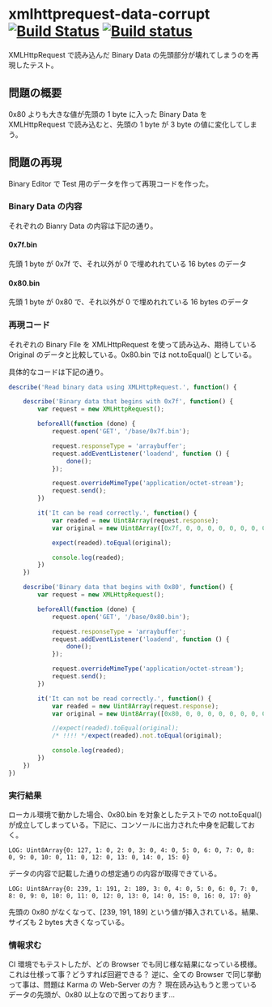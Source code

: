 # xmlhttprequest-data-corrupt [![Build Status](https://travis-ci.org/wokia/xmlhttprequest-data-corrupt.svg?branch=master)](https://travis-ci.org/wokia/xmlhttprequest-data-corrupt) [![Build status](https://ci.appveyor.com/api/projects/status/b32m332ic8dioe41?svg=true)](https://ci.appveyor.com/project/wokia/xmlhttprequest-data-corrupt)
XMLHttpRequest で読み込んだ Binary Data の先頭部分が壊れてしまうのを再現したテスト。

## 問題の概要
0x80 よりも大きな値が先頭の 1 byte に入った Binary Data を XMLHttpRequest で読み込むと、先頭の 1 byte が 3 byte の値に変化してしまう。

## 問題の再現
Binary Editor で Test 用のデータを作って再現コードを作った。

### Binary Data の内容
それぞれの Bianry Data の内容は下記の通り。

#### 0x7f.bin
先頭 1 byte が 0x7f で、それ以外が 0 で埋めれれている 16 bytes のデータ
#### 0x80.bin
先頭 1 byte が 0x80 で、それ以外が 0 で埋めれれている 16 bytes のデータ

### 再現コード
それぞれの Binary File を XMLHttpRequest を使って読み込み、期待している Original のデータと比較している。0x80.bin では not.toEqual() としている。

具体的なコードは下記の通り。

```js:test.spec.js
describe('Read binary data using XMLHttpRequest.', function() {

	describe('Binary data that begins with 0x7f', function() {
		var request = new XMLHttpRequest();

		beforeAll(function (done) {
			request.open('GET', '/base/0x7f.bin');

			request.responseType = 'arraybuffer';
			request.addEventListener('loadend', function () {
				done();
			});

			request.overrideMimeType('application/octet-stream');
			request.send();
		})

		it('It can be read correctly.', function() {
			var readed = new Uint8Array(request.response);
			var original = new Uint8Array([0x7f, 0, 0, 0, 0, 0, 0, 0, 0, 0, 0, 0, 0, 0, 0, 0]);

			expect(readed).toEqual(original);

			console.log(readed);
		})
	})

	describe('Binary data that begins with 0x80', function() {
		var request = new XMLHttpRequest();

		beforeAll(function (done) {
			request.open('GET', '/base/0x80.bin');

			request.responseType = 'arraybuffer';
			request.addEventListener('loadend', function () {
				done();
			});

			request.overrideMimeType('application/octet-stream');
			request.send();
		})

		it('It can not be read correctly.', function() {
			var readed = new Uint8Array(request.response);
			var original = new Uint8Array([0x80, 0, 0, 0, 0, 0, 0, 0, 0, 0, 0, 0, 0, 0, 0, 0]);

			//expect(readed).toEqual(original);
			/* !!!! */expect(readed).not.toEqual(original);

			console.log(readed);
		})
	})
})
```

### 実行結果
ローカル環境で動かした場合、0x80.bin を対象としたテストでの not.toEqual() が成立してしまっている。下記に、コンソールに出力された中身を記載しておく。

```
LOG: Uint8Array{0: 127, 1: 0, 2: 0, 3: 0, 4: 0, 5: 0, 6: 0, 7: 0, 8: 0, 9: 0, 10: 0, 11: 0, 12: 0, 13: 0, 14: 0, 15: 0}
```
データの内容で記載した通りの想定通りの内容が取得できている。

```
LOG: Uint8Array{0: 239, 1: 191, 2: 189, 3: 0, 4: 0, 5: 0, 6: 0, 7: 0, 8: 0, 9: 0, 10: 0, 11: 0, 12: 0, 13: 0, 14: 0, 15: 0, 16: 0, 17: 0}
```
先頭の 0x80 がなくなって、[239, 191, 189] という値が挿入されている。結果、サイズも 2 bytes 大きくなっている。

### 情報求む
CI 環境でもテストしたが、どの Browser でも同じ様な結果になっている模様。これは仕様って事？どうすれば回避できる？
逆に、全ての Browser で同じ挙動って事は、問題は Karma の Web-Server の方？
現在読み込もうと思っているデータの先頭が、0x80 以上なので困っております…

